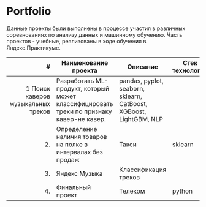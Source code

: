 # Portfolio

Данные проекты были выполнены в процессе участия в различных соревнованиях по анализу данных и машинному обучению. 
Часть проектов - учебные, реализованы в ходе обучения в Яндекс.Практикуме.

|**#**| **Наименование проекта** | **Описание** | **Стек технологий** |
|----:|--------------------------|--------------|---------------------|
| 1 Поиск каверов музыкальных треков | Разработать ML-продукт, который может классифицировать треки по признаку кавер-не кавер. | pandas, pyplot, seaborn, sklearn, CatBoost, XGBoost, LightGBM, NLP |
|     2.| Определение наличия товаров на полке в интервалах без продаж | Такси        | sklearn             |
|     3.| Яндекс Музыка            | Классификация треков |             |
|     4.| Финальный проект         | Телеком      | python              |



